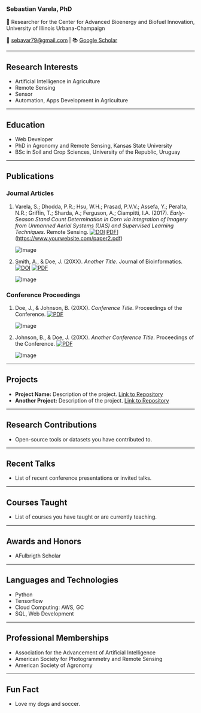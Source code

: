 ### Sebastian Varela, PhD

🔬 Researcher for the Center for Advanced Bioenergy and Biofuel Innovation, University of Illinois Urbana-Champaign 

📧 sebavar79@gmail.com | 📚 [Google Scholar](https://scholar.google.com/citations?hl=en&user=7VElQ60AAAAJ)

---

## Research Interests
- Artificial Intelligence in Agriculture
- Remote Sensing
- Sensor
- Automation, Apps Development in Agriculture

---

## Education
- Web Developer
- PhD in Agronomy and Remote Sensing, Kansas State University
- BSc in Soil and Crop Sciences, University of the Republic, Uruguay

---

## Publications

### Journal Articles
1. Varela, S.; Dhodda, P.R.; Hsu, W.H.; Prasad, P.V.V.; Assefa, Y.; Peralta, N.R.; Griffin, T.; Sharda, A.; Ferguson, A.; Ciampitti, I.A. (2017). *Early-Season Stand Count Determination in Corn via Integration of Imagery from Unmanned Aerial Systems (UAS) and Supervised Learning Techniques*. Remote Sensing. [![DOI](https://img.shields.io/badge/DOI-10.3390/rs10020343-blue)](https://doi.org/10.3390/rs10020343) [PDF](https://img.shields.io/badge/PDF-Download-orange)](https://www.yourwebsite.com/paper2.pdf)

   ![Image](https://placeimg.com/200/150/nature) 

2. Smith, A., & Doe, J. (20XX). *Another Title*. Journal of Bioinformatics. [![DOI](https://img.shields.io/badge/DOI-10.0000/0001-blue)](https://doi.org/10.0000/0001) [![PDF](https://img.shields.io/badge/PDF-Download-orange)](https://www.yourwebsite.com/paper2.pdf)

   ![Image](https://placeimg.com/200/150/arch) 

### Conference Proceedings
1. Doe, J., & Johnson, B. (20XX). *Conference Title*. Proceedings of the Conference. [![PDF](https://img.shields.io/badge/PDF-Download-orange)](https://www.yourwebsite.com/proceedings1.pdf)

   ![Image](https://placeimg.com/200/150/people) 

2. Johnson, B., & Doe, J. (20XX). *Another Conference Title*. Proceedings of the Conference. [![PDF](https://img.shields.io/badge/PDF-Download-orange)](https://www.yourwebsite.com/proceedings2.pdf)

   ![Image](https://placeimg.com/200/150/tech) 

---

## Projects
- **Project Name:** Description of the project. [Link to Repository](https://github.com/yourusername/project)
- **Another Project:** Description of the project. [Link to Repository](https://github.com/yourusername/another-project)

---

## Research Contributions
- Open-source tools or datasets you have contributed to.

---

## Recent Talks
- List of recent conference presentations or invited talks.

---

## Courses Taught
- List of courses you have taught or are currently teaching.

---

## Awards and Honors
- AFulbrigth Scholar

---

## Languages and Technologies
- Python
- Tensorflow
- Cloud Computing: AWS, GC
- SQL, Web Development

---

## Professional Memberships
- Association for the Advancement of Artificial Intelligence
- American Society for Photogrammetry and Remote Sensing
- American Society of Agronomy

---

## Fun Fact
- Love my dogs and soccer.
